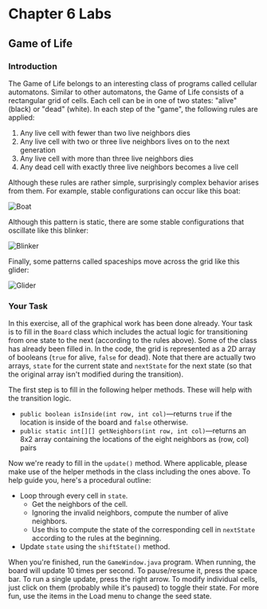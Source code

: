 # Chapter 6 Labs

## Game of Life

### Introduction

The Game of Life belongs to an interesting class of programs called cellular automatons. Similar to other automatons, the Game of Life consists of a rectangular grid of cells. Each cell can be in one of two states: "alive" (black) or "dead" (white). In each step of the "game", the following rules are applied:

1. Any live cell with fewer than two live neighbors dies
2. Any live cell with two or three live neighbors lives on to the next generation
3. Any live cell with more than three live neighbors dies
4. Any dead cell with exactly three live neighbors becomes a live cell

Although these rules are rather simple, surprisingly complex behavior arises from them. For example, stable configurations can occur like this boat:

![Boat](https://upload.wikimedia.org/wikipedia/commons/7/7f/Game_of_life_boat.svg)

Although this pattern is static, there are some stable configurations that oscillate like this blinker:

![Blinker](https://upload.wikimedia.org/wikipedia/commons/9/95/Game_of_life_blinker.gif)

Finally, some patterns called spaceships move across the grid like this glider:

![Glider](https://upload.wikimedia.org/wikipedia/commons/f/f2/Game_of_life_animated_glider.gif)

### Your Task

In this exercise, all of the graphical work has been done already. Your task is to fill in the `Board` class which includes the actual logic for transitioning from one state to the next (according to the rules above). Some of the class has already been filled in. In the code, the grid is represented as a 2D array of booleans (`true` for alive, `false` for dead). Note that there are actually two arrays, `state` for the current state and `nextState` for the next state (so that the original array isn't modified during the transition). 

The first step is to fill in the following helper methods. These will help with the transition logic.

* `public boolean isInside(int row, int col)`—returns `true` if the location is inside of the board and `false` otherwise.
* `public static int[][] getNeighbors(int row, int col)`—returns an 8x2 array containing the locations of the eight neighbors as (row, col) pairs

Now we're ready to fill in the `update()` method. Where applicable, please make use of the helper methods in the class including the ones above. To help guide you, here's a procedural outline:

* Loop through every cell in `state`.
  * Get the neighbors of the cell.
  * Ignoring the invalid neighbors, compute the number of alive neighbors.
  * Use this to compute the state of the corresponding cell in `nextState` according to the rules at the beginning.
* Update `state` using the `shiftState()` method.

When you're finished, run the `GameWindow.java` program. When running, the board will update 10 times per second. To pause/resume it, press the space bar. To run a single update, press the right arrow. To modify individual cells, just click on them (probably while it's paused) to toggle their state. For more fun, use the items in the Load menu to change the seed state. 